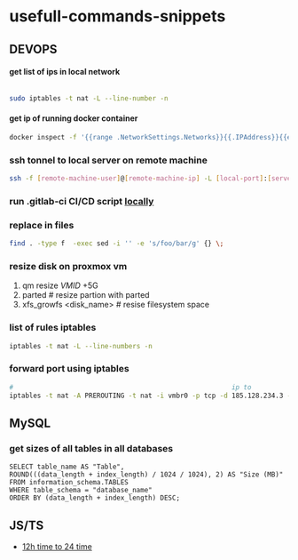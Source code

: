# usefull-commands-snippets

## DEVOPS

#### get list of ips in local network
```sh

sudo iptables -t nat -L --line-number -n

```

#### get ip of running docker container

```sh
docker inspect -f '{{range .NetworkSettings.Networks}}{{.IPAddress}}{{end}}' <image_name>
```

### ssh tonnel to local server on remote machine

```sh
ssh -f [remote-machine-user]@[remote-machine-ip] -L [local-port]:[server-ip]:[server-port] -N
```

### run .gitlab-ci CI/CD script [locally](https://gitlab.com/gitlab-org/gitlab-runner/issues/312)

### replace in files

```sh
find . -type f  -exec sed -i '' -e 's/foo/bar/g' {} \;
```

### resize disk on proxmox vm

1. qm resize *VMID* +5G
2. parted # resize partion with parted
3. xfs_growfs <disk_name> # resise filesystem space

### list of rules iptables
```sh
iptables -t nat -L --line-numbers -n
```

### forward port using iptables

```sh
#                                                       ip to             port to               ip from       port from
iptables -t nat -A PREROUTING -t nat -i vmbr0 -p tcp -d 185.128.234.3 --dport 5913 -j DNAT --to 192.168.50.13:5901
```

## MySQL

### get sizes of all tables in all databases

```mysql
SELECT table_name AS "Table",
ROUND(((data_length + index_length) / 1024 / 1024), 2) AS "Size (MB)"
FROM information_schema.TABLES
WHERE table_schema = "database_name"
ORDER BY (data_length + index_length) DESC;
```

## JS/TS

- [12h time to 24 time](https://github.com/max-rollun-dev/usefull-commands-snippets/blob/master/to24htime.js)
